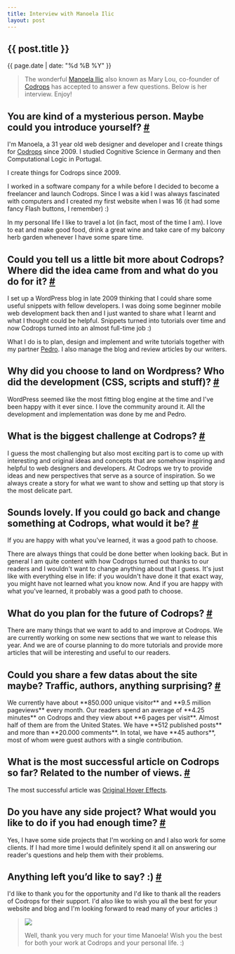```yaml
---
title: Interview with Manoela Ilic
layout: post
---
```


<section>
<h1>{{ post.title }}</h1>
<p class="date">{{ page.date | date: "%d %B %Y" }}</p>

<blockquote><p>The wonderful <a href="https://twitter.com/crnacura">Manoela Ilic</a> also known as Mary Lou, co-founder of <a href="http://tympanus.net/codrops/">Codrops</a> has accepted to answer a few questions. Below is her interview. Enjoy!</p></blockquote>

</section>
<section id="introduction">
<h2 class="h4"><span class="fontawesome-comments icon-left"></span>You are kind of a mysterious person. Maybe could you introduce yourself? <a href="#introduction" class="section-anchor">#</a></h2>
<p>I'm Manoela, a 31 year old web designer and developer and I create things for <a href="http://tympanus.net/codrops/">Codrops</a> since 2009. I studied Cognitive Science in Germany and then Computational Logic in Portugal.</p>
<p class="pull-quote--right">I create things for Codrops since 2009.</p>
<p>I worked in a software company for a while before I decided to become a freelancer and launch Codrops. Since I was a kid I was always fascinated with computers and I created my first website when I was 16 (it had some fancy Flash buttons, I remember) :)</p>
<p>In my personal life I like to travel a lot (in fact, most of the time I am). I love to eat and make good food, drink a great wine and take care of my balcony herb garden whenever I have some spare time.</p>
</section>
<section id="codrops">
<h2 class="h4"><span class="fontawesome-comments icon-left"></span>Could you tell us a little bit more about Codrops? Where did the idea came from and what do you do for it? <a href="#codrops" class="section-anchor">#</a></h2>

<p>I set up a WordPress blog in late 2009 thinking that I could share some useful snippets with fellow developers. I was doing some beginner mobile web development back then and I just wanted to share what I learnt and what I thought could be helpful. Snippets turned into tutorials over time and now Codrops turned into an almost full-time job :)  </p>
<p>What I do is to plan, design and implement and write tutorials together with my partner <a href="https://twitter.com/o_telho">Pedro</a>. I also manage the blog and review articles by our writers.</p>
</section>
<section id="why-wordpress">
<h2 class="h4"><span class="fontawesome-comments icon-left"></span>Why did you choose to land on Wordpress? Who did the development (CSS, scripts and stuff)? <a href="#why-wordpress" class="section-anchor">#</a></h2>

<p>WordPress seemed like the most fitting blog engine at the time and I've been happy with it ever since. I love the community around it. 
All the development and implementation was done by me and Pedro.</p>
</section>

<section id="biggest-challenge">
<h2 class="h4"><span class="fontawesome-comments icon-left"></span>What is the biggest challenge at Codrops? <a href="#biggest-challenge" class="section-anchor">#</a></h2>

<p>I guess the most challenging but also most exciting part is to come up with interesting and original ideas and concepts that are somehow inspiring and helpful to web designers and developers. At Codrops we try to provide ideas and new perspectives that serve as a source of inspiration. So we always create a story for what we want to show and setting up that story is the most delicate part. </p>
</section>
<section id="change-something">
<h2 class="h4"><span class="fontawesome-comments icon-left"></span>Sounds lovely. If you could go back and change something at Codrops, what would it be? <a href="#change-something" class="section-anchor">#</a></h2>

<p class="pull-quote--right">If you are happy with what you've learned, it was a good path to choose.</p>

<p>There are always things that could be done better when looking back. But in general I am quite content with how Codrops turned out thanks to our readers and I wouldn't want to change anything about that I guess. It's just like with everything else in life: if you wouldn't have done it that exact way, you might have not learned what you know now. And if you are happy with what you've learned, it probably was a good path to choose. </p>
</section>
<section id="future-of-codrops">
<h2 class="h4"><span class="fontawesome-comments icon-left"></span>What do you plan for the future of Codrops? <a href="#future-of-codrops" class="section-anchor">#</a></h2>

<p>There are many things that we want to add to and improve at Codrops. We are currently working on some new sections that we want to release this year. And we are of course planning to do more tutorials and provide more articles that will be interesting and useful to our readers.</p>
</section>
<section id="data">
<h2 class="h4"><span class="fontawesome-comments icon-left"></span>Could you share a few datas about the site maybe? Traffic, authors, anything surprising? <a href="#data" class="section-anchor">#</a></h2>

<p>We currently have about **850.000 unique visitor** and **9.5 million pageviews** every month. Our readers spend an average of **4.25 minutes** on Codrops and they view about **6 pages per visit**. Almost half of them are from the United States. We have **512 published posts** and more than **20.000 comments**. In total, we have **45 authors**, most of whom were guest authors with a single contribution. </p>
</section>
<section id="best-codrops-article">
<h2 class="h4"><span class="fontawesome-comments icon-left"></span>What is the most successful article on Codrops so far? Related to the number of views. <a href="#best-codrops-article" class="section-anchor">#</a></h2>

<p>The most successful article was <a href="http://tympanus.net/codrops/2011/11/02/original-hover-effects-with-css3/">Original Hover Effects</a>.</p>
</section>
<section id="side-projects">
<h2 class="h4"><span class="fontawesome-comments icon-left"></span>Do you have any side project? What would you like to do if you had enough time? <a href="#side-projects" class="section-anchor">#</a></h2>

<p>Yes, I have some side projects that I'm working on and I also work for some clients. If I had more time I would definitely spend it all on answering our reader's questions and help them with their problems. </p>
</section>
<section id="final-words">
<h2 class="h4"><span class="fontawesome-comments icon-left"></span>Anything left you’d like to say? :) <a href="#final-words" class="section-anchor">#</a></h2>

<p>I'd like to thank you for the opportunity and I'd like to thank all the readers of Codrops for their support. I'd also like to wish you all the best for your website and blog and I'm looking forward to read many of your articles :)</p>

<blockquote class="clearfix">
	<img class="pull-image--left" src="http://www.gravatar.com/avatar/a35237134b23b6eb90c58d71c82c6464?s=200">
	<p>Well, thank you very much for your time Manoela! Wish you the best for both your work at Codrops and your personal life. :)</p>
</blockquote>
</section>
